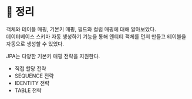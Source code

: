 # 📝 정리   
객체와 테이블 매핑, 기본키 매핑, 필드와 컬럼 매핑에 대해 알아보았다.   
데이터베이스 스키마 자동 생성하기 기능을 통해 엔티티 객체를 먼저 만들고 테이블을 자동으로 생성할 수 있었다.   

JPA는 다양한 기본키 매핑 전략을 지원한다.   
- 직접 할당 전략   
- SEQUENCE 전략   
- IDENTITY 전략   
- TABLE 전략